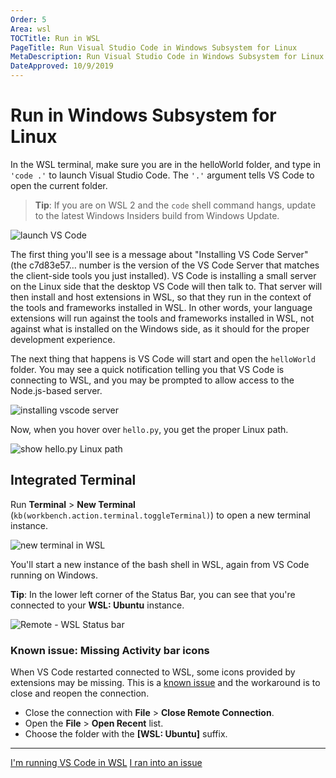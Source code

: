 ```yaml
---
Order: 5
Area: wsl
TOCTitle: Run in WSL
PageTitle: Run Visual Studio Code in Windows Subsystem for Linux
MetaDescription: Run Visual Studio Code in Windows Subsystem for Linux
DateApproved: 10/9/2019
---
```

# Run in Windows Subsystem for Linux

In the WSL terminal, make sure you are in the helloWorld folder, and type in `'code .'` to launch Visual Studio Code. The `'.'` argument tells VS Code to open the current folder.

> **Tip**: If you are on WSL 2 and the `code` shell command hangs, update to the latest Windows Insiders build from Windows Update.

![launch VS Code](../images/wsl/launch-code.png)

The first thing you'll see is a message about "Installing VS Code Server" (the c7d83e57… number is the version of the VS Code Server that matches the client-side tools you just installed). VS Code is installing a small server on the Linux side that the desktop VS Code will then talk to. That server will then install and host extensions in WSL, so that they run in the context of the tools and frameworks installed in WSL. In other words, your language extensions will run against the tools and frameworks installed in WSL, not against what is installed on the Windows side, as it should for the proper development experience.

The next thing that happens is VS Code will start and open the `helloWorld` folder. You may see a quick notification telling you that VS Code is connecting to WSL, and you may be prompted to allow access to the Node.js-based server.

![installing vscode server](../images/wsl/installing-vscode-server.png)

Now, when you hover over `hello.py`, you get the proper Linux path.

![show hello.py Linux path](../images/wsl/show-linux-path.png)

## Integrated Terminal

Run **Terminal** > **New Terminal** (`kb(workbench.action.terminal.toggleTerminal)`) to open a new terminal instance.

![new terminal in WSL](../images/wsl/new-terminal-in-wsl.png)

You'll start a new instance of the bash shell in WSL, again from VS Code running on Windows.

**Tip**: In the lower left corner of the Status Bar, you can see that you're connected to your **WSL: Ubuntu** instance.

![Remote - WSL Status bar](../images/wsl/wsl-status-bar.png)

### Known issue: Missing Activity bar icons

When VS Code restarted connected to WSL, some icons provided by extensions may be missing. This is a [known issue](https://github.com/microsoft/vscode-remote-release/issues/687) and the workaround is to close and reopen the connection.

* Close the connection with **File** > **Close Remote Connection**.
* Open the **File** > **Open Recent** list.
* Choose the folder with the **[WSL: Ubuntu]** suffix.

----

<a class="tutorial-next-btn" href="/remote-tutorials/wsl/edit-and-debug">I'm running VS Code in WSL</a> <a class="tutorial-feedback-btn" onclick="reportIssue('remote-tutorials-wsl', 'run-in-wsl')" href="javascript:void(0)">I ran into an issue</a>
